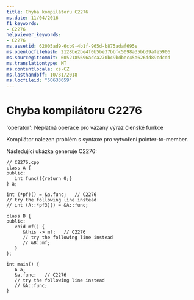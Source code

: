 ```yaml
---
title: Chyba kompilátoru C2276
ms.date: 11/04/2016
f1_keywords:
- C2276
helpviewer_keywords:
- C2276
ms.assetid: 62005ad9-6cb9-4b1f-965d-b875adaf695e
ms.openlocfilehash: 2128be2be4f0b5be37bbfc5098a35bb39afe5906
ms.sourcegitcommit: 6052185696adca270bc9bdbec45a626dd89cdcdd
ms.translationtype: MT
ms.contentlocale: cs-CZ
ms.lasthandoff: 10/31/2018
ms.locfileid: "50633659"
---
```

# <a name="compiler-error-c2276"></a>Chyba kompilátoru C2276

'operator': Neplatná operace pro vázaný výraz členské funkce

Kompilátor nalezen problém s syntaxe pro vytvoření pointer-to-member.

Následující ukázka generuje C2276:

```
// C2276.cpp
class A {
public:
   int func(){return 0;}
} a;

int (*pf)() = &a.func;   // C2276
// try the following line instead
// int (A::*pf3)() = &A::func;

class B {
public:
   void mf() {
      &this -> mf;   // C2276
      // try the following line instead
      // &B::mf;
   }
};

int main() {
   A a;
   &a.func;   // C2276
   // try the following line instead
   // &A::func;
}
```
